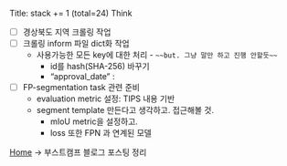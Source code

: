 Title: stack += 1 (total=24)
Think
- [ ] 경상북도 지역 크롤링 작업
- [ ] 크롤링 inform 파일 dict화 작업
    - 사용가능한 모든 key에 대한 처리 - `~~but. 그냥 말만 하고 진행 안할듯~~`
        - id를 hash(SHA-256) 바꾸기
        - “approval_date” :
- [ ] FP-segmentation task 관련 준비
    - evaluation metric 설정: TIPS 내용 기반
    - segment template 만든다고 생각하고. 접근해볼 것.
        - mIoU metric을 설정하고.
        - loss 또한 FPN 과 연계된 모델

[Home](https://blogik.netlify.app/) -> 부스트캠프 블로그 포스팅 정리